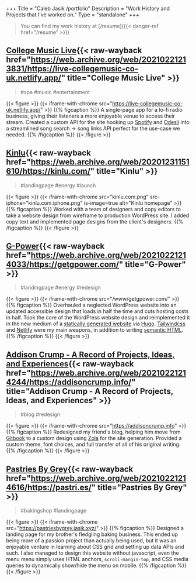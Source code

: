 +++
Title = "Caleb Jasik /portfolio"
Description = "Work History and Projects that I've worked on."
Type = "standalone"
+++

> You can find my work history at [/resume]({{< danger-ref href="/resume" >}})

## [College Music Live](https://live-collegemusic-co-uk.netlify.app){{< raw-wayback href="https://web.archive.org/web/20210221213831/https://live-collegemusic-co-uk.netlify.app/" title="College Music Live" >}}

> #spa #music #entertainment

{{< figure >}}
{{< iframe-with-chrome src="https://live-collegemusic-co-uk.netlify.app/" >}}
{{% figcaption %}}
A single-page app for a lo-fi radio business, giving their listeners a more enjoyable venue to access their stream. Created a custom API for the site hooking up [Spotify](https://spotify.com) and [Odesli](https://odesli.co) into a streamlined song search -> song links API perfect for the use-case we needed.
{{% /figcaption %}}
{{< /figure >}}

## [Kinlu](https://kinlu.com){{< raw-wayback href="https://web.archive.org/web/20201231151610/https://kinlu.com/" title="Kinlu" >}}

> #landingpage #energy #launch

{{< figure >}}
{{< iframe-with-chrome src="kinlu.com.png" src-iphone="kinlu.com.iphone.png" is-image=true alt="Kinlu homepage" >}}
{{% figcaption %}}
Worked with a team of designers and copy editors to take a website design from wireframe to production WordPress site. I added copy text and implemented page designs from the client's designers.
{{% /figcaption %}}
{{< /figure >}}

## [G-Power](https://getgpower.com){{< raw-wayback href="https://web.archive.org/web/20210221214033/https://getgpower.com/" title="G-Power" >}}

> #landingpage #energy #redesign

{{< figure >}}
{{< iframe-with-chrome src="/www/getgpower.com/" >}}
{{% figcaption %}}
Overhauled a neglected WordPress website into an updated accessible design that loads in half the time and cuts hosting costs in half. Took the core of the WordPress website design and reimplemented it in the new medium of a [statically generated website](https://jamstack.org/what-is-jamstack/) via [Hugo](https://gohugo.io). [Tailwindcss](https://tailwindcss.com/) and [Netlify](https://netlify.com) were my main weapons, in addition to writing [semantic HTML](https://en.wikipedia.org/wiki/Semantic_HTML).
{{% /figcaption %}}
{{< /figure >}}

## [Addison Crump - A Record of Projects, Ideas, and Experiences](https://addisoncrump.info){{< raw-wayback href="https://web.archive.org/web/20210221214244/https://addisoncrump.info/" title="Addison Crump - A Record of Projects, Ideas, and Experiences" >}}

> #blog #redesign

{{< figure >}}
{{< iframe-with-chrome src="https://addisoncrump.info" >}}
{{% figcaption %}}
Redesigned my friend's blog, helping him move from [Gitbook](https://www.gitbook.com/) to a custom design using [Zola](https://getzola.org) for the site generation. Provided a custom theme, font choices, and full transfer of all of his original writing.
{{% /figcaption %}}
{{< /figure >}}

## [Pastries By Grey](https://pastriesbygrey.netlify.app){{< raw-wayback href="https://web.archive.org/web/20210221214616/https://pastri.es/" title="Pastries By Grey" >}}

> #bakingshop #landingpage

{{< figure >}}
{{< iframe-with-chrome src="https://pastriesbygrey.jasik.xyz/" >}}
{{% figcaption %}}
Designed a landing page for my brother's fledgling baking business. This ended up being more of a passion project than actually being used, but it was an enjoyable venture in learning about CSS grid and setting up data APIs and such. I also managed to design this website without javascript, even the menu menu simply uses HTML anchors, `scroll-margin-top`, and CSS media queries to dynamically show/hide the menu on mobile.
{{% /figcaption %}}
{{< /figure >}}
